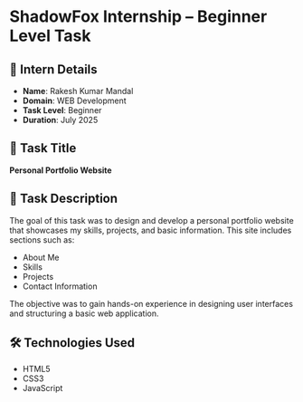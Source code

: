 # ShadowFox Internship – Beginner Level Task

## 👤 Intern Details
- **Name**: Rakesh Kumar Mandal
- **Domain**: WEB Development
- **Task Level**: Beginner
- **Duration**: July 2025

## 📌 Task Title
**Personal Portfolio Website**

## 📄 Task Description
The goal of this task was to design and develop a personal portfolio website that showcases my skills, projects, and basic information. This site includes sections such as:

- About Me
- Skills
- Projects
- Contact Information

The objective was to gain hands-on experience in designing user interfaces and structuring a basic web application.

## 🛠️ Technologies Used
- HTML5
- CSS3
- JavaScript